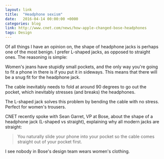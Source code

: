 ```yaml
---
layout: link
title:  "Headphone sexism"
date:   2016-04-14 00:00:00 +0000
categories: blog
link: http://www.cnet.com/news/how-apple-changed-bose-headphones
tags: Design
---
```


Of all things I have an opinion on, the shape of headphone jacks is perhaps one of the most benign. I prefer L-shaped jacks, as opposed to straight ones. The reasoning is simple:

Women's jeans have stupidly small pockets, and the only way you're going to fit a phone in there is if you put it in sideways. This means that there will be a snug fit for the headphone jack.

The cable inevitably needs to fold at around 90 degrees to go out the pocket, which inevitably stresses (and breaks) the headphones.

The L-shaped jack solves this problem by bending the cable with no stress. Perfect for women's trousers.

CNET recently spoke with Sean Garret, VP at Bose, about the shape of a headphone jack (L-shaped vs straight), explaining why all modern jacks are straight:

> You naturally slide your phone into your pocket so the cable comes straight out of your pocket first.

I see nobody in Bose's design team wears women's clothing.
